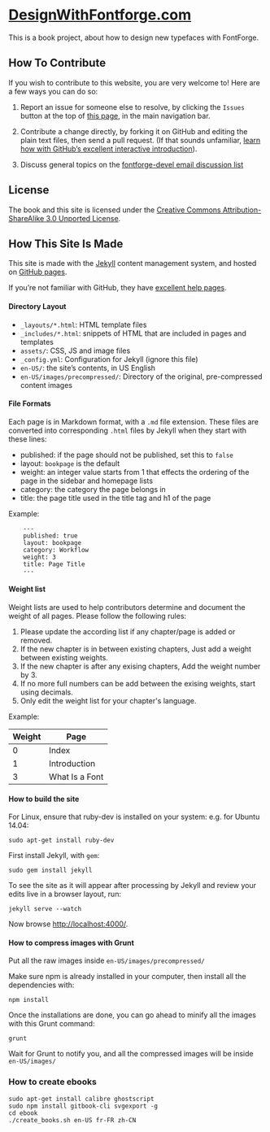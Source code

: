 <!---
See [gh-branch](https://github.com/fontforge/designwithfontforge.com/tree/gh-pages/) for project files.
-->

[DesignWithFontforge.com](http://designwithfontforge.com)
=======================

This is a book project, about how to design new typefaces with FontForge.

## How To Contribute

If you wish to contribute to this website, you are very welcome to! Here are a few ways you can do so:

1. Report an issue for someone else to resolve, by clicking the `Issues` button at the top of [this page](http://github.com/fontforge/designwithfontforge.com), in the main navigation bar.

2. Contribute a change directly, by forking it on GitHub and editing the plain text files, then send a pull request. (If that sounds unfamiliar, [learn how with GitHub’s excellent interactive introduction](https://help.github.com)).

3. Discuss general topics on the [fontforge-devel email discussion list](http://fontforge.10959.n7.nabble.com/Developer-f3.html) 

## License

The book and this site is licensed under the [Creative Commons Attribution-ShareAlike 3.0 Unported License](http://creativecommons.org/licenses/by-sa/3.0/).

## How This Site Is Made

This site is made with the [Jekyll](http://jekyllrb.com/docs/home/) content management system, and hosted on [GitHub pages](http://pages.github.com).

If you’re not familiar with GitHub, they have [excellent help pages](https://help.github.com).

#### Directory Layout

- `_layouts/*.html`: HTML template files
- `_includes/*.html`: snippets of HTML that are included in pages and templates
- `assets/`: CSS, JS and image files
- `_config.yml`: Configuration for Jekyll (ignore this file)
- `en-US/`: the site’s contents, in US English
- `en-US/images/precompressed/`: Directory of the original, pre-compressed content images

#### File Formats

Each page is in Markdown format, with a `.md` file extension. These files are converted into corresponding `.html` files by Jekyll when they start with these lines:

- published: if the page should not be published, set this to `false`
- layout: `bookpage` is the default
- weight: an integer value starts from 1 that effects the ordering of the page in the sidebar and homepage lists
- category: the category the page belongs in
- title: the page title used in the title tag and h1 of the page

Example:

```
    ---
    published: true
    layout: bookpage
    category: Workflow
    weight: 3
    title: Page Title
    ---
```

#### Weight list

Weight lists are used to help contributors determine and document the weight of all pages. Please follow the following rules:

1. Please update the according list if any chapter/page is added or removed.
2. If the new chapter is in between existing chapters, Just add a weight between existing weights.
3. If the new chapter is after any exising chapters, Add the weight number by 3.
4. If no more full numbers can be add between the exising weights, start using decimals.
5. Only edit the weight list for your chapter's language.

Example:

| Weight | Page                                       |
|--------|--------------------------------------------|
| 0      | Index                                      |
| 1      | Introduction                               |
| 3      | What Is a Font                             |


#### How to build the site

For Linux, ensure that ruby-dev is installed on your system: e.g. for Ubuntu 14.04:
    
    sudo apt-get install ruby-dev

First install Jekyll, with `gem`:

    sudo gem install jekyll

To see the site as it will appear after processing by Jekyll and review your edits live in a browser layout, run:

    jekyll serve --watch

Now browse [http://localhost:4000/](http://localhost:4000/).

#### How to compress images with Grunt

Put all the raw images inside `en-US/images/precompressed/`

Make sure npm is already installed in your computer, then install all the dependencies with:
    
    npm install

Once the installations are done, you can go ahead to minify all the images with this Grunt command:

    grunt

Wait for Grunt to notify you, and all the compressed images will be inside `en-US/images/`

### How to create ebooks

    sudo apt-get install calibre ghostscript
    sudo npm install gitbook-cli svgexport -g
    cd ebook
    ./create_books.sh en-US fr-FR zh-CN
